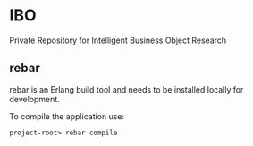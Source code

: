 # IBO
Private Repository for Intelligent Business Object Research

## rebar
rebar is an Erlang build tool and needs to be installed locally for development.

To compile the application use:
```shell
project-root> rebar compile
```